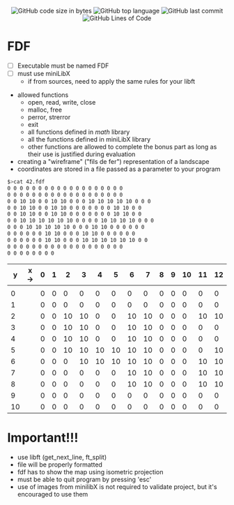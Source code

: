 <p align="center">
<img alt="GitHub code size in bytes" src="https://img.shields.io/github/languages/code-size/Keisn1/fdf?color=blueviolet" />
<img alt="GitHub top language" src="https://img.shields.io/github/languages/top/Keisn1/fdf?color=blue" />
<img alt="GitHub last commit" src="https://img.shields.io/github/last-commit/Keisn1/fdf?color=brightgreen" />
<img alt="GitHub Lines of Code" src="https://tokei.rs/b1/github/Keisn1/fdf?category=code" />
</p>

# FDF

- [ ] Executable must be named FDF
- [ ] must use miniLibX
  - if from sources, need to apply the same rules for your libft
- allowed functions
  - open, read, write, close
  - malloc, free
  - perror, strerror
  - exit
  - all functions defined in *math* library
  - all the functions defined in miniLibX library
  - other functions are allowed to complete the bonus part as long as
    their use is justified during evaluation
- creating a "wireframe" ("fils de fer") representation of a landscape
- coordinates are stored in a file passed as a parameter to your program

``` bash
$>cat 42.fdf
0 0 0 0 0 0 0 0 0 0 0 0 0 0 0 0 0 0 0
0 0 0 0 0 0 0 0 0 0 0 0 0 0 0 0 0 0 0
0 0 10 10 0 0 10 10 0 0 0 10 10 10 10 10 0 0 0
0 0 10 10 0 0 10 10 0 0 0 0 0 0 0 10 10 0 0
0 0 10 10 0 0 10 10 0 0 0 0 0 0 0 10 10 0 0
0 0 10 10 10 10 10 10 0 0 0 0 10 10 10 10 0 0 0
0 0 0 10 10 10 10 10 0 0 0 10 10 0 0 0 0 0 0
0 0 0 0 0 0 10 10 0 0 0 10 10 0 0 0 0 0 0
0 0 0 0 0 0 10 10 0 0 0 10 10 10 10 10 10 0 0
0 0 0 0 0 0 0 0 0 0 0 0 0 0 0 0 0 0 0
0 0 0 0 0 0 0 0
```

| y   | x-\> | 0   | 1   | 2   | 3   | 4   | 5   | 6   | 7   | 8   | 9   | 10  | 11  | 12  | 13  | 14  | 15  | 16  | 17  | 18  |
|-----|------|-----|-----|-----|-----|-----|-----|-----|-----|-----|-----|-----|-----|-----|-----|-----|-----|-----|-----|-----|
|     |      |     |     |     |     |     |     |     |     |     |     |     |     |     |     |     |     |     |     |     |
| 0   |      | 0   | 0   | 0   | 0   | 0   | 0   | 0   | 0   | 0   | 0   | 0   | 0   | 0   | 0   | 0   | 0   | 0   | 0   | 0   |
| 1   |      | 0   | 0   | 0   | 0   | 0   | 0   | 0   | 0   | 0   | 0   | 0   | 0   | 0   | 0   | 0   | 0   | 0   | 0   | 0   |
| 2   |      | 0   | 0   | 10  | 10  | 0   | 0   | 10  | 10  | 0   | 0   | 0   | 10  | 10  | 10  | 10  | 10  | 0   | 0   | 0   |
| 3   |      | 0   | 0   | 10  | 10  | 0   | 0   | 10  | 10  | 0   | 0   | 0   | 0   | 0   | 0   | 0   | 10  | 10  | 0   | 0   |
| 4   |      | 0   | 0   | 10  | 10  | 0   | 0   | 10  | 10  | 0   | 0   | 0   | 0   | 0   | 0   | 0   | 10  | 10  | 0   | 0   |
| 5   |      | 0   | 0   | 10  | 10  | 10  | 10  | 10  | 10  | 0   | 0   | 0   | 0   | 10  | 10  | 10  | 10  | 0   | 0   | 0   |
| 6   |      | 0   | 0   | 0   | 10  | 10  | 10  | 10  | 10  | 0   | 0   | 0   | 10  | 10  | 0   | 0   | 0   | 0   | 0   | 0   |
| 7   |      | 0   | 0   | 0   | 0   | 0   | 0   | 10  | 10  | 0   | 0   | 0   | 10  | 10  | 0   | 0   | 0   | 0   | 0   | 0   |
| 8   |      | 0   | 0   | 0   | 0   | 0   | 0   | 10  | 10  | 0   | 0   | 0   | 10  | 10  | 10  | 10  | 10  | 10  | 0   | 0   |
| 9   |      | 0   | 0   | 0   | 0   | 0   | 0   | 0   | 0   | 0   | 0   | 0   | 0   | 0   | 0   | 0   | 0   | 0   | 0   | 0   |
| 10  |      | 0   | 0   | 0   | 0   | 0   | 0   | 0   | 0   | 0   | 0   | 0   | 0   | 0   | 0   | 0   | 0   | 0   | 0   | 0   |

# Important!!!

- use libft (get_next_line, ft_split)
- file will be properly formatted
- fdf has to show the map using isometric projection
- must be able to quit program by pressing 'esc'
- use of images from minilibX is not required to validate project, but
  it's encouraged to use them
